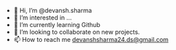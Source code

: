 - 👋 Hi, I’m @devansh.sharma
- 👀 I’m interested in ...
- 🌱 I’m currently learning Github
- 💞️ I’m looking to collaborate on new projects.
- 📫 How to reach me devanshsharma24.ds@gmail.com

<!---
pro1 is a ✨ special ✨ repository because its `README.md` (this file) appears on your GitHub profile.
You can click the Preview link to take a look at your changes.
--->
